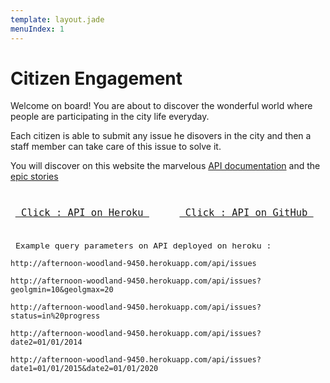 ```yaml
---
template: layout.jade
menuIndex: 1
---
```


# Citizen Engagement

<div id="hometext">
Welcome on board! You are about to discover the wonderful world where people are participating
in the city life everyday.

Each citizen is able to submit any issue he disovers in the city and then a staff member can
take care of this issue to solve it.

You will discover on this website the marvelous [API documentation](/api) and the [epic stories](/blog)

</div>
<div style="margin-top:2em; margin-bottom:2em; font-size:1.3em; ">
<code style="padding:0.5em; margin-right:1.2em;"><a href="http://afternoon-woodland-9450.herokuapp.com/api/issues"> Click : API on Heroku </a> </code> <code style="padding:0.5em;"><a href="https://github.com/florentplomb/Teaching-HEIGVD-CM_WEBS-2015-Labo-Express.git"> Click : API on GitHub </a> </code> 
</div>
<div style="margin-top:1em; font-size:1.1em;">
<code> Example query parameters on API deployed on heroku :</code>
</div>

<div style="margin-top:1em";>
<code>http://afternoon-woodland-9450.herokuapp.com/api/issues</code>
</div>

<div style="margin-top:1em";>
<code>http://afternoon-woodland-9450.herokuapp.com/api/issues?geolgmin=10&geolgmax=20</code>
</div>

<div style="margin-top:1em";>
<code>http://afternoon-woodland-9450.herokuapp.com/api/issues?status=in%20progress</code>
</div>

<div style="margin-top:1em";>
<code>http://afternoon-woodland-9450.herokuapp.com/api/issues?date2=01/01/2014</code>
</div>

<div style="margin-top:1em";>
<code>http://afternoon-woodland-9450.herokuapp.com/api/issues?date1=01/01/2015&date2=01/01/2020 </code>
</div>